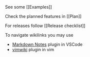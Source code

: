 See some [[Examples]]

Check the planned features in [[Plan]]

For releases follow [[Release checklist]]


To navigate wikilinks you may use
- [Markdown Notes](https://marketplace.visualstudio.com/items?itemName=kortina.vscode-markdown-notes) plugin in VSCode
- [vimwiki](https://github.com/vimwiki/vimwiki) plugin in vim

